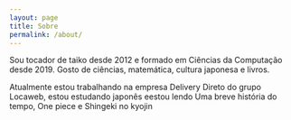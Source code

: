 ```yaml
---
layout: page
title: Sobre
permalink: /about/
---
```


Sou tocador de taiko desde 2012 e formado em Ciências da Computação desde 2019. Gosto de ciências, matemática, cultura japonesa e livros.

Atualmente estou trabalhando na empresa Delivery Direto do grupo Locaweb, estou estudando japonês eestou lendo Uma breve história do tempo, One piece e Shingeki no kyojin


